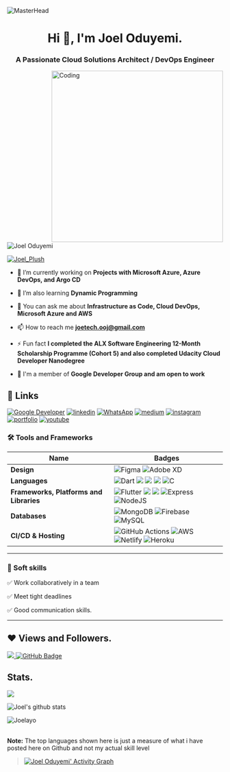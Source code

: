  ![MasterHead](https://blog.bit.ai/wp-content/uploads/2018/09/How-to-Embed-GitHub-Gists-in-Your-Documents-Blog-Banner.png)
<h1 align="center">Hi 👋, I'm Joel Oduyemi.</h1>
<h3 align="center">A Passionate Cloud Solutions Architect / DevOps Engineer</h3>
<img align= "right" alt="Coding" width="400" src="https://cdn.dribbble.com/users/1162077/screenshots/3848914/media/320984a9ca58b3c73274c9259ecf6de8.gif">

<p align="left"> <img src="https://komarev.com/ghpvc/?username=Joelayo&label=Profile%20views&color=0e75b6&style=flat" alt="Joel Oduyemi" /> </p>

<p align="left"> <a href="https://twitter.com/Joel_Plush" target="blank"><img src="https://img.shields.io/twitter/follow/Joel_Plush?logo=twitter&style=for-the-badge" alt="Joel_Plush" /></a> </p>

- 🔭 I’m currently working on **Projects with Microsoft Azure, Azure DevOps, and Argo CD**

- 🌱 I’m also learning **Dynamic Programming**

- 💬 You can ask me about **Infrastructure as Code, Cloud DevOps, Microsoft Azure and AWS**

- 📫 How to reach me **joetech.ooj@gmail.com**

- ⚡ Fun fact **I completed the ALX Software Engineering 12-Month Scholarship Programme (Cohort 5) and also completed Udacity Cloud Developer Nanodegree**

- 🔭 I'm a member of **Google Developer Group and am open to work**
 
 ## 🔗 Links
[![Google Developer](https://img.shields.io/badge/Google_Dev-0D96F6?style=for-the-badge&logo=google&logoColor=white)](https://developers.google.com/profile/u/joel-oduyemi)
[![linkedin](https://img.shields.io/badge/linkedin-0A66C2?style=for-the-badge&logo=linkedin&logoColor=white)](https://www.linkedin.com/in/https://www.linkedin.com/in/joel-oduyemi/)
[![WhatsApp](https://img.shields.io/badge/WhatsApp-25D366?style=for-the-badge&logo=whatsapp&logoColor=white)](https://wa.link/uh0tmn)
[![medium](https://img.shields.io/badge/medium-fff?style=for-the-badge&logo=medium&logoColor=black)](https://medium.com/@joelplush)
[![instagram](https://img.shields.io/badge/instagram-1DA1F2?style=for-the-badge&logo=instagram&logoColor=white)](https://www.instagram.com/joelayo_)
[![portfolio](https://img.shields.io/badge/my_portfolio-000?style=for-the-badge&logo=ko-fi&logoColor=white)](#)
[![youtube](https://img.shields.io/badge/youtube-ff0000?style=for-the-badge&logo=youtube&logoColor=white)](#)

### 🛠 Tools and Frameworks

Name | Badges
--- | --- 
**Design**  |  ![Figma](https://img.shields.io/badge/figma-%23F24E1E.svg?style=for-the-badge&logo=figma&logoColor=white) ![Adobe XD](https://img.shields.io/badge/Adobe%20XD-470137?style=for-the-badge&logo=Adobe%20XD&logoColor=#FF61F6)
**Languages**  |  ![Dart](https://img.shields.io/badge/dart-%230175C2.svg?style=for-the-badge&logo=dart&logoColor=white) <img src="https://img.shields.io/badge/JavaScript-323330?style=for-the-badge&logo=javascript&logoColor=F7DF1E" /> <img src="https://img.shields.io/badge/CSS3-1572B6?style=for-the-badge&logo=css3&logoColor=white" /> <img src="https://img.shields.io/badge/HTML5-E34F26?style=for-the-badge&logo=html5&logoColor=white" /> ![C](https://img.shields.io/badge/c-%2300599C.svg?style=for-the-badge&logo=c&logoColor=white)
**Frameworks, Platforms and Libraries** | ![Flutter](https://img.shields.io/badge/Flutter-%2302569B.svg?style=for-the-badge&logo=Flutter&logoColor=white) <img src="https://img.shields.io/badge/Bootstrap-563D7C?style=for-the-badge&logo=bootstrap&logoColor=white" /> <img src="https://img.shields.io/badge/React-20232A?style=for-the-badge&logo=react&logoColor=61DAFB" /> ![Express](https://img.shields.io/badge/Express-000?style=for-the-badge&logo=express&logoColor=white) ![NodeJS](https://img.shields.io/badge/node.js-6DA55F?style=for-the-badge&logo=node.js&logoColor=white)
**Databases**  | ![MongoDB](https://img.shields.io/badge/MongoDB-%234ea94b.svg?style=for-the-badge&logo=mongodb&logoColor=white) ![Firebase](https://img.shields.io/badge/firebase-%23039BE5.svg?style=for-the-badge&logo=firebase) ![MySQL](https://img.shields.io/badge/mysql-%2300f.svg?style=for-the-badge&logo=mysql&logoColor=white)
**CI/CD & Hosting**   | ![GitHub Actions](https://img.shields.io/badge/github%20actions-%232671E5.svg?style=for-the-badge&logo=githubactions&logoColor=white) ![AWS](https://img.shields.io/badge/AWS-%23FF9900.svg?style=for-the-badge&logo=amazon-aws&logoColor=white) ![Netlify](https://img.shields.io/badge/netlify-%23000000.svg?style=for-the-badge&logo=netlify&logoColor=#00C7B7) ![Heroku](https://img.shields.io/badge/heroku-%23430098.svg?style=for-the-badge&logo=heroku&logoColor=white)
</p> 

<hr>

### 👔 Soft skills

✅ Work collaboratively in a team

✅ Meet tight deadlines

✅ Good communication skills.

<hr>

## ❤ Views and Followers.

<a href="https://github.com/Joelayo/github-profile-views-counter">
    <img src="https://komarev.com/ghpvc/?username=Joelayo">
</a>
<a href="https://github.com/Joelayo?tab=followers"><img src="https://img.shields.io/github/followers/Joelayo?label=Followers&style=social" alt="GitHub Badge"></a>


 <br>
 
 
 ## Stats.
 <p><img align="center" src="https://github-readme-stats.vercel.app/api/top-langs/?username=Joelayo&layout=compact&theme=dark&hide_border=false" /></p>
<p><img align="center" src="https://github-readme-stats.vercel.app/api?username=Joelayo&show_icons=true&include_all_commits=true&count_private=true&layout=compact&theme=dark&hide_border=false&border_radius=2&hide=contribs" alt="Joel's github stats" /></p>

<p><img align="center" src="https://github-readme-streak-stats.herokuapp.com/?user=Joelayo&theme=dark" alt="Joelayo" /></p>
<br/>
 <b>Note:</b> The top languages shown here is just a measure of what i have posted here on Github and not my actual skill level


> <a href="https://github.com/Joelayo/github-readme-activity-graph"><img alt="Joel Oduyemi' Activity Graph" src="https://github-readme-activity-graph.cyclic.app.com/graph?username=Joelayo&bg_color=0D1117&color=5BCDEC&line=5BCDEC&point=FFFFFF&hide_border=true" /></a>
<br/>

<!---
Joelayo/Joelayo is a ✨ special ✨ repository because its `README.md` (this file) appears on your GitHub profile.
You can click the Preview link to take a look at your changes.
--->
